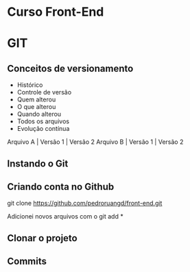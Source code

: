 # Curso Front-End

# GIT
## Conceitos de versionamento
- Histórico
- Controle de versão
- Quem alterou
- O que alterou
- Quando alterou
- Todos os arquivos
- Evolução contínua

Arquivo A | Versão 1 | Versão 2
Arquivo B | Versão 1 | Versão 2

## Instando o Git

## Criando conta no Github

git clone https://github.com/pedroruangd/front-end.git

Adicionei novos arquivos com o git add *

## Clonar o projeto

## Commits
